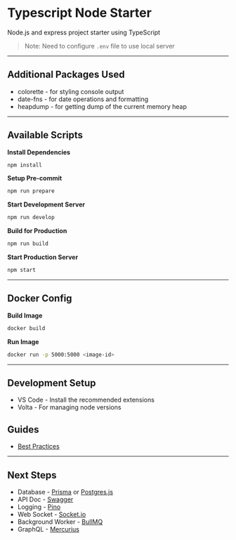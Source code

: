 # Typescript Node Starter

Node.js and express project starter using TypeScript

> Note: Need to configure `.env` file to use local server

---

## Additional Packages Used

- colorette - for styling console output
- date-fns - for date operations and formatting
- heapdump - for getting dump of the current memory heap

---

## Available Scripts

**Install Dependencies**

```bash
npm install
```

**Setup Pre-commit**

```bash
npm run prepare
```

**Start Development Server**

```bash
npm run develop
```

**Build for Production**

```bash
npm run build
```

**Start Production Server**

```bash
npm start
```

---

## Docker Config

**Build Image**

```bash
docker build
```

**Run Image**

```bash
docker run -p 5000:5000 <image-id>
```

---

## Development Setup

- VS Code - Install the recommended extensions
- Volta - For managing node versions

## Guides

- [Best Practices](https://github.com/goldbergyoni/nodebestpractices)

---

## Next Steps

- Database - [Prisma](https://www.prisma.io/) or [Postgres.js](https://github.com/porsager/postgres)
- API Doc - [Swagger](https://swagger.io/)
- Logging - [Pino](https://getpino.io/)
- Web Socket - [Socket.io](https://socket.io/)
- Background Worker - [BullMQ](https://docs.bullmq.io/)
- GraphQL - [Mercurius](https://mercurius.dev/)
